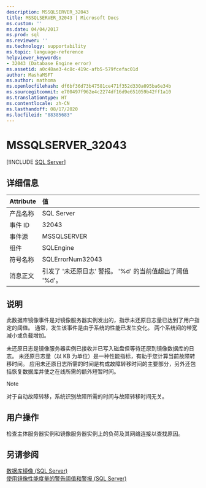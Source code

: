 ```yaml
---
description: MSSQLSERVER_32043
title: MSSQLSERVER_32043 | Microsoft Docs
ms.custom: ''
ms.date: 04/04/2017
ms.prod: sql
ms.reviewer: ''
ms.technology: supportability
ms.topic: language-reference
helpviewer_keywords:
- 32043 (Database Engine error)
ms.assetid: a0c48ae3-4c8c-419c-afb5-579fcefac01d
author: MashaMSFT
ms.author: mathoma
ms.openlocfilehash: df6bf36d73b47581ce471f352d330a095ba6e34b
ms.sourcegitcommit: e700497f962e4c2274df16d9e651059b42ff1a10
ms.translationtype: HT
ms.contentlocale: zh-CN
ms.lasthandoff: 08/17/2020
ms.locfileid: "88385683"
---
```

# <a name="mssqlserver_32043"></a>MSSQLSERVER_32043
 [!INCLUDE [SQL Server](../../includes/applies-to-version/sqlserver.md)]
  
## <a name="details"></a>详细信息  
  
| Attribute | 值 |  
| :-------- | :---- |  
|产品名称|SQL Server|  
|事件 ID|32043|  
|事件源|MSSQLSERVER|  
|组件|SQLEngine|  
|符号名称|SQLErrorNum32043|  
|消息正文|引发了 '未还原日志' 警报。 '%d' 的当前值超出了阈值 '%d'。|  
  
## <a name="explanation"></a>说明  
此数据库镜像事件是对镜像服务器实例发出的，指示未还原日志量已达到了用户指定的阈值。 通常，发生该事件是由于系统的性能已发生变化。 两个系统间的带宽减小或负载增加。  
  
未还原日志是镜像服务器实例已接收并已写入磁盘但等待还原到镜像数据库的日志。 未还原日志量（以 KB 为单位）是一种性能指标，有助于您计算当前故障转移时间。 应用未还原日志所需的时间是构成故障转移时间的主要部分，另外还包括恢复数据库并使之在线所需的额外短暂时间。  
  
> [!NOTE]  
> 对于自动故障转移，系统识别故障所需的时间与故障转移时间无关。  
  
## <a name="user-action"></a>用户操作  
检查主体服务器实例和镜像服务器实例上的负荷及其网络连接以查找原因。  
  
## <a name="see-also"></a>另请参阅  
[数据库镜像 (SQL Server)](~/database-engine/database-mirroring/database-mirroring-sql-server.md)  
[使用镜像性能度量的警告阈值和警报 (SQL Server)](~/database-engine/database-mirroring/use-warning-thresholds-and-alerts-on-mirroring-performance-metrics-sql-server.md)  
  
